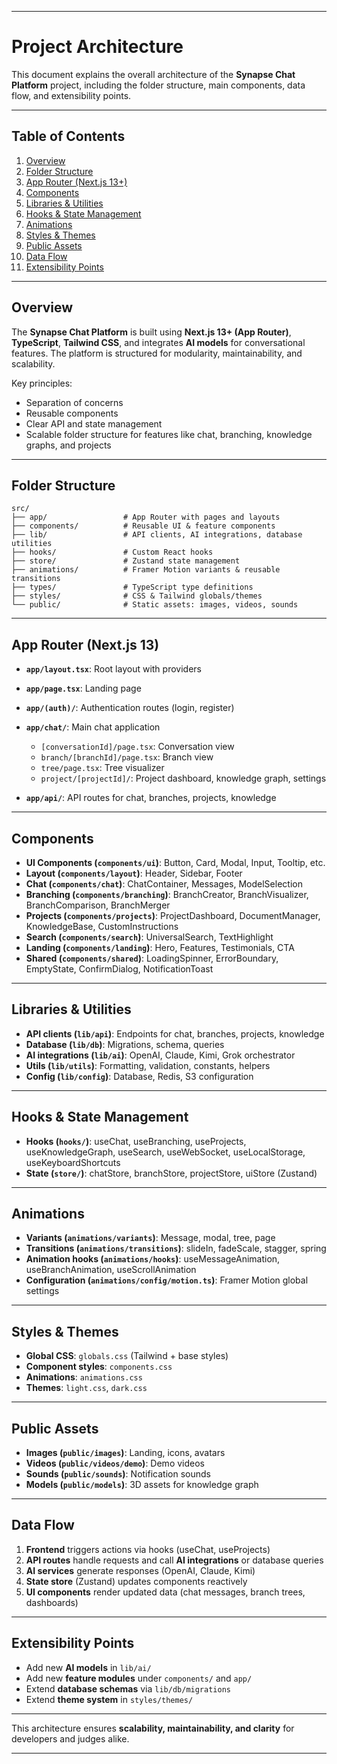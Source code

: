 
---

# Project Architecture

This document explains the overall architecture of the **Synapse Chat Platform** project, including the folder structure, main components, data flow, and extensibility points.

---

## Table of Contents

1. [Overview](#overview)
2. [Folder Structure](#folder-structure)
3. [App Router (Next.js 13+)](#app-router-nextjs-13)
4. [Components](#components)
5. [Libraries & Utilities](#libraries--utilities)
6. [Hooks & State Management](#hooks--state-management)
7. [Animations](#animations)
8. [Styles & Themes](#styles--themes)
9. [Public Assets](#public-assets)
10. [Data Flow](#data-flow)
11. [Extensibility Points](#extensibility-points)

---

## Overview

The **Synapse Chat Platform** is built using **Next.js 13+ (App Router)**, **TypeScript**, **Tailwind CSS**, and integrates **AI models** for conversational features. The platform is structured for modularity, maintainability, and scalability.

Key principles:

* Separation of concerns
* Reusable components
* Clear API and state management
* Scalable folder structure for features like chat, branching, knowledge graphs, and projects

---

## Folder Structure

```
src/
├── app/                 # App Router with pages and layouts
├── components/          # Reusable UI & feature components
├── lib/                 # API clients, AI integrations, database utilities
├── hooks/               # Custom React hooks
├── store/               # Zustand state management
├── animations/          # Framer Motion variants & reusable transitions
├── types/               # TypeScript type definitions
├── styles/              # CSS & Tailwind globals/themes
└── public/              # Static assets: images, videos, sounds
```

---

## App Router (Next.js 13)

* **`app/layout.tsx`**: Root layout with providers
* **`app/page.tsx`**: Landing page
* **`app/(auth)/`**: Authentication routes (login, register)
* **`app/chat/`**: Main chat application

  * `[conversationId]/page.tsx`: Conversation view
  * `branch/[branchId]/page.tsx`: Branch view
  * `tree/page.tsx`: Tree visualizer
  * `project/[projectId]/`: Project dashboard, knowledge graph, settings
* **`app/api/`**: API routes for chat, branches, projects, knowledge

---

## Components

* **UI Components (`components/ui`)**: Button, Card, Modal, Input, Tooltip, etc.
* **Layout (`components/layout`)**: Header, Sidebar, Footer
* **Chat (`components/chat`)**: ChatContainer, Messages, ModelSelection
* **Branching (`components/branching`)**: BranchCreator, BranchVisualizer, BranchComparison, BranchMerger
* **Projects (`components/projects`)**: ProjectDashboard, DocumentManager, KnowledgeBase, CustomInstructions
* **Search (`components/search`)**: UniversalSearch, TextHighlight
* **Landing (`components/landing`)**: Hero, Features, Testimonials, CTA
* **Shared (`components/shared`)**: LoadingSpinner, ErrorBoundary, EmptyState, ConfirmDialog, NotificationToast

---

## Libraries & Utilities

* **API clients (`lib/api`)**: Endpoints for chat, branches, projects, knowledge
* **Database (`lib/db`)**: Migrations, schema, queries
* **AI integrations (`lib/ai`)**: OpenAI, Claude, Kimi, Grok orchestrator
* **Utils (`lib/utils`)**: Formatting, validation, constants, helpers
* **Config (`lib/config`)**: Database, Redis, S3 configuration

---

## Hooks & State Management

* **Hooks (`hooks/`)**: useChat, useBranching, useProjects, useKnowledgeGraph, useSearch, useWebSocket, useLocalStorage, useKeyboardShortcuts
* **State (`store/`)**: chatStore, branchStore, projectStore, uiStore (Zustand)

---

## Animations

* **Variants (`animations/variants`)**: Message, modal, tree, page
* **Transitions (`animations/transitions`)**: slideIn, fadeScale, stagger, spring
* **Animation hooks (`animations/hooks`)**: useMessageAnimation, useBranchAnimation, useScrollAnimation
* **Configuration (`animations/config/motion.ts`)**: Framer Motion global settings

---

## Styles & Themes

* **Global CSS**: `globals.css` (Tailwind + base styles)
* **Component styles**: `components.css`
* **Animations**: `animations.css`
* **Themes**: `light.css`, `dark.css`

---

## Public Assets

* **Images (`public/images`)**: Landing, icons, avatars
* **Videos (`public/videos/demo`)**: Demo videos
* **Sounds (`public/sounds`)**: Notification sounds
* **Models (`public/models`)**: 3D assets for knowledge graph

---

## Data Flow

1. **Frontend** triggers actions via hooks (useChat, useProjects)
2. **API routes** handle requests and call **AI integrations** or database queries
3. **AI services** generate responses (OpenAI, Claude, Kimi)
4. **State store** (Zustand) updates components reactively
5. **UI components** render updated data (chat messages, branch trees, dashboards)

---

## Extensibility Points

* Add new **AI models** in `lib/ai/`
* Add new **feature modules** under `components/` and `app/`
* Extend **database schemas** via `lib/db/migrations`
* Extend **theme system** in `styles/themes/`

---

This architecture ensures **scalability, maintainability, and clarity** for developers and judges alike.

---


